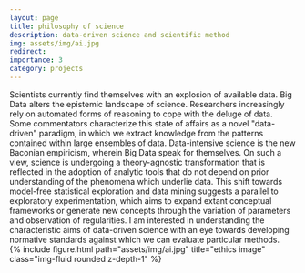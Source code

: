 ```yaml
---
layout: page
title: philosophy of science
description: data-driven science and scientific method
img: assets/img/ai.jpg
redirect: 
importance: 3
category: projects
---
```


<div class="row justify-content-sm-center">
    <div class="col-sm-8 mt-3 mt-md-0">
        Scientists currently find themselves with an explosion of available data. Big Data alters the epistemic landscape of science. Researchers increasingly rely on automated forms of reasoning to cope with the deluge of data. Some commentators characterize this state of affairs as a novel "data-driven" paradigm, in which we extract knowledge from the patterns contained within large ensembles of data. Data-intensive science is the new Baconian empiricism, wherein Big Data speak for themselves. On such a view, science is undergoing a theory-agnostic transformation that is reflected in the adoption of analytic tools that do not depend on prior understanding of the phenomena which underlie data. This shift towards model-free statistical exploration and data mining suggests a parallel to exploratory experimentation, which aims to expand extant conceptual frameworks or generate new concepts through the variation of parameters and observation of regularities. I am interested in understanding the characteristic aims of data-driven science with an eye towards developing normative standards against which we can evaluate particular methods.
    </div>
    <div class="col-sm-4 mt-3 mt-md-0">
        {% include figure.html path="assets/img/ai.jpg" title="ethics image" class="img-fluid rounded z-depth-1" %}
    </div>
</div>

